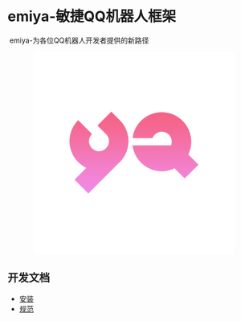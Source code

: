 # emiya-敏捷QQ机器人框架
​     emiya-为各位QQ机器人开发者提供的新路径
<p align='center'>
<img src='YA.png' width='400' alt='logo' aling='middle'/>
</p>

## 开发文档


- [安装](./docs/启动文档.md)
- [规范](./docs/规范.md)
